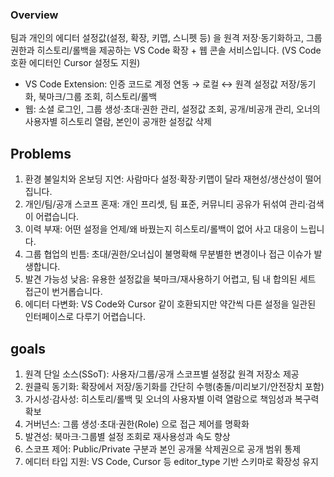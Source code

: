 ### Overview
팀과 개인의 에디터 설정값(설정, 확장, 키맵, 스니펫 등) 을 원격 저장·동기화하고, 그룹 권한과 히스토리/롤백을 제공하는 VS Code 확장 + 웹 콘솔 서비스입니다. (VS Code 호환 에디터인 Cursor 설정도 지원)
- VS Code Extension: 인증 코드로 계정 연동 → 로컬 ↔ 원격 설정값 저장/동기화, 북마크/그룹 조회, 히스토리/롤백  
- 웹: 소셜 로그인, 그룹 생성·초대·권한 관리, 설정값 조회, 공개/비공개 관리, 오너의 사용자별 히스토리 열람, 본인이 공개한 설정값 삭제

## Problems
1. 환경 불일치와 온보딩 지연: 사람마다 설정·확장·키맵이 달라 재현성/생산성이 떨어집니다.
2. 개인/팀/공개 스코프 혼재: 개인 프리셋, 팀 표준, 커뮤니티 공유가 뒤섞여 관리·검색이 어렵습니다.
3. 이력 부재: 어떤 설정을 언제/왜 바꿨는지 히스토리/롤백이 없어 사고 대응이 느립니다.
4. 그룹 협업의 빈틈: 초대/권한/오너십이 불명확해 무분별한 변경이나 접근 이슈가 발생합니다.
5. 발견 가능성 낮음: 유용한 설정값을 북마크/재사용하기 어렵고, 팀 내 합의된 세트 접근이 번거롭습니다.
6. 에디터 다변화: VS Code와 Cursor 같이 호환되지만 약간씩 다른 설정을 일관된 인터페이스로 다루기 어렵습니다.

## goals
1. 원격 단일 소스(SSoT): 사용자/그룹/공개 스코프별 설정값 원격 저장소 제공
2. 원클릭 동기화: 확장에서 저장/동기화를 간단히 수행(충돌/미리보기/안전장치 포함)
3. 가시성·감사성: 히스토리/롤백 및 오너의 사용자별 이력 열람으로 책임성과 복구력 확보
4. 거버넌스: 그룹 생성·초대·권한(Role) 으로 접근 제어를 명확화
5. 발견성: 북마크·그룹별 설정 조회로 재사용성과 속도 향상
6. 스코프 제어: Public/Private 구분과 본인 공개물 삭제권으로 공개 범위 통제
7. 에디터 타입 지원: VS Code, Cursor 등 editor_type 기반 스키마로 확장성 유지